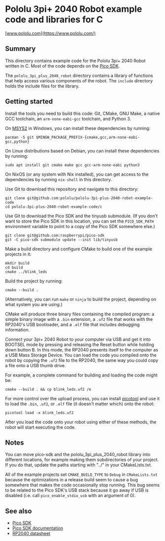 # Pololu 3pi+ 2040 Robot example code and libraries for C

[www.pololu.com](https://www.pololu.com/)

## Summary

This directory contains example code for the Pololu 3pi+ 2040 Robot written in
C.  Most of the code depends on the [Pico SDK].

The `pololu_3pi_plus_2040_robot` directory contains a library of functions
that help access various components of the robot.
The `include` directory holds the include files for the library.

## Getting started

Install the tools you need to build this code: Git, CMake, GNU Make, a native
GCC toolchain, an `arm-none-eabi-gcc` toolchain, and Python 3.

On [MSYS2] in Windows, you can install these dependencies by running:

    pacman -S git $MINGW_PACKAGE_PREFIX-{cmake,gcc,arm-none-eabi-gcc,python}

On Linux distributions based on Debian, you can install these dependencies by
running:

    sudo apt install git cmake make gcc gcc-arm-none-eabi python3

On NixOS (or any system with Nix installed), you can get access to the
dependencies by running `nix-shell` in this directory.

Use Git to download this repository and navigate to this directory:

    git clone git@github.com:pololu/pololu-3pi-plus-2040-robot-example-code
    cd pololu-3pi-plus-2040-robot-example-code/c

Use Git to download the Pico SDK and the tinyusb submodule.  (If you don't want
to store the Pico SDK in this location, you can set the `PICO_SDK_PATH`
environment variable to point to a copy of the Pico SDK somewhere else.)

    git clone git@github.com:raspberrypi/pico-sdk
    git -C pico-sdk submodule update --init lib/tinyusb

Make a build directory and configure CMake to build one of the example projects
in it:

    mkdir build
    cd build
    cmake ../blink_leds

Build the project by running:

    cmake --build .

(Alternatively, you can run `make` or `ninja` to build the project, depending on
what system you are using.)

CMake will produce three binary files containing the compiled program:
a simple binary image with a `.bin` extension, a `.uf2` file that works with
the RP2040's USB bootloader, and a `.elf` file that includes debugging
information.

Connect your 3pi+ 2040 Robot to your computer via USB and get it into BOOTSEL
mode by pressing and releasing the Reset button while holding down button B.
In this mode, the RP2040 presents itself to the computer as a
USB Mass Storage Device.  You can load the code you compiled onto the robot
by copying the `.uf2` file to the RP2040, the same way you could copy a file
onto a USB thumb drive.

For example, a complete command for building and loading the code might be:

    cmake --build . && cp blink_leds.uf2 /e

For more control over the upload process, you can install [picotool]
and use it to load the `.bin`, `.uf2`, or `.elf` file (it doesn't matter which)
onto the robot:

    picotool load -x blink_leds.uf2

After you load the code onto your robot using either of these methods, the
robot will start executing the code.

## Notes

You can move pico-sdk and the pololu_3pi_plus_2040_robot library into
different locations, for example making them subdirectories of your project.
If you do that, update the paths starting with "../" in your CMakeLists.txt.

All of the example projects set `CMAKE_BUILD_TYPE` to `Debug` in
`CMakeLists.txt` because the optimizations in a release build seem to cause a
bug somewhere that makes the code occasionally stop running.
This bug seems to be related to the Pico SDK's USB stack because it go away
if USB is disabled (i.e. call `pico_enable_stdio_usb` with an argument of 0).


## See also

- [Pico SDK]
- [Pico SDK documentation]
- [RP2040 datasheet]

[Pico SDK]: https://github.com/raspberrypi/pico-sdk
[Pico SDK documentation]: https://raspberrypi.github.io/pico-sdk-doxygen/index.html
[RP2040 datasheet]: https://datasheets.raspberrypi.com/rp2040/rp2040-datasheet.pdf
[picotool]: https://github.com/raspberrypi/picotool
[MSYS2]: https://www.msys2.org/
